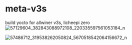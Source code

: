 # meta-v3s
build yocto for allwiner v3s, licheepi zero
![57129604_382843088972108_220335597561053184_n](https://user-images.githubusercontent.com/41134638/56472809-95543180-648d-11e9-9016-3db1a0d7be61.jpg)



![57486712_319538262050824_5670518542064156672_n](https://user-images.githubusercontent.com/41134638/56472884-65595e00-648e-11e9-8aba-50e2b74d93f5.jpg)
